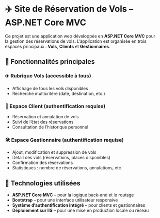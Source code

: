 # ✈️ Site de Réservation de Vols – ASP.NET Core MVC

Ce projet est une application web développée en **ASP.NET Core MVC** pour la gestion des réservations de vols. L’application est organisée en trois espaces principaux : **Vols**, **Clients** et **Gestionnaires**.

## 🚀 Fonctionnalités principales

### ✈️ Rubrique Vols (accessible à tous)
- Affichage de tous les vols disponibles  
- Recherche multicritère (date, destination, etc.)

### 👤 Espace Client (authentification requise)
- Réservation et annulation de vols  
- Suivi de l’état des réservations  
- Consultation de l’historique personnel

### 🛠 Espace Gestionnaire (authentification requise)
- Ajout, modification et suppression de vols  
- Détail des vols (réservations, places disponibles)  
- Confirmation des réservations  
- Statistiques : nombre de réservations, annulations, etc.

## 🧰 Technologies utilisées
- **ASP.NET Core MVC** – pour la logique back-end et le routage  
- **Bootstrap** – pour une interface utilisateur responsive  
- **Système d’authentification intégré** – pour clients et gestionnaires  
- **Déploiement sur IIS** – pour une mise en production locale ou réseau
